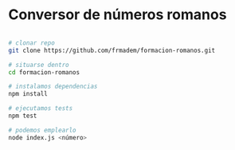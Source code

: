 # Conversor de números romanos

```bash

# clonar repo
git clone https://github.com/frmadem/formacion-romanos.git

# situarse dentro
cd formacion-romanos

# instalamos dependencias
npm install 

# ejecutamos tests
npm test

# podemos emplearlo 
node index.js <número>

```

